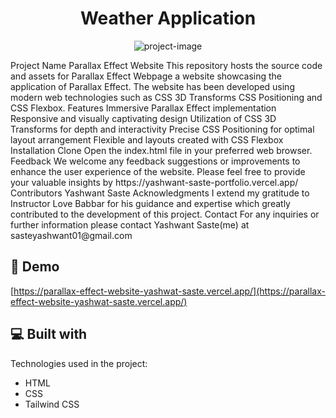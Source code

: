 <h1 align="center" id="title">Weather Application</h1>

<p align="center"><img src="https://socialify.git.ci/YashwantSaste/Parallax-Effect-Website-/image?description=1&amp;descriptionEditable=This%20repository%20hosts%20the%20source%20code%20and%20assets%20for%20Parallax%20Effect%20Webpage%2C%20a%20website%20showcasing%20the%20application%20of%20Parallax%20Effect.%20&amp;font=Raleway&amp;language=1&amp;name=1&amp;owner=1&amp;pattern=Solid&amp;theme=Auto" alt="project-image"></p>

<p id="description">Project Name Parallax Effect Website This repository hosts the source code and assets for Parallax Effect Webpage a website showcasing the application of Parallax Effect. The website has been developed using modern web technologies such as CSS 3D Transforms CSS Positioning and CSS Flexbox. Features Immersive Parallax Effect implementation Responsive and visually captivating design Utilization of CSS 3D Transforms for depth and interactivity Precise CSS Positioning for optimal layout arrangement Flexible and layouts created with CSS Flexbox Installation Clone Open the index.html file in your preferred web browser. Feedback We welcome any feedback suggestions or improvements to enhance the user experience of the website. Please feel free to provide your valuable insights by https://yashwant-saste-portfolio.vercel.app/ Contributors Yashwant Saste Acknowledgments I extend my gratitude to Instructor Love Babbar for his guidance and expertise which greatly contributed to the development of this project. Contact For any inquiries or further information please contact Yashwant Saste(me) at sasteyashwant01@gmail.com</p>

<h2>🚀 Demo</h2>

[https://parallax-effect-website-yashwat-saste.vercel.app/](https://parallax-effect-website-yashwat-saste.vercel.app/)

  
  
<h2>💻 Built with</h2>

Technologies used in the project:

*   HTML
*   CSS
*   Tailwind CSS
